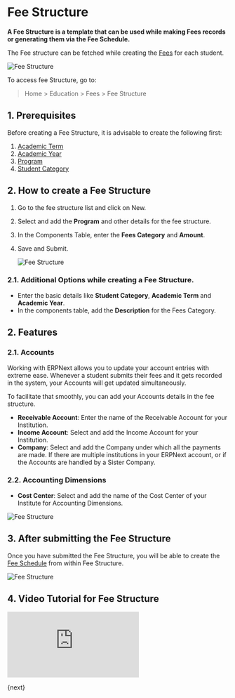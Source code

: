 <!-- add-breadcrumbs -->
# Fee Structure

**A Fee Structure is a template that can be used while making Fees records or generating them via the Fee Schedule.**

The Fee structure can be fetched while creating the [Fees](/docs/user/manual/en/education/fees) for each student.

![Fee Structure](/docs/v12/assets/img/education/education-fee-structure-2.png)

To access fee Structure, go to:

> Home > Education > Fees > Fee Structure

## 1. Prerequisites

Before creating a Fee Structure, it is advisable to create the following first:

1. [Academic Term](/docs/user/manual/en/education/academic-term)
2. [Academic Year](/docs/user/manual/en/education/academic-year)
3. [Program](/docs/user/manual/en/education/program)
4. [Student Category](/docs/user/manual/en/education/student-category)

## 2. How to create a Fee Structure

1. Go to the fee structure list and click on New.
1. Select and add the **Program** and other details for the fee structure.
1. In the Components Table, enter the **Fees Category** and **Amount**.
1. Save and Submit.

    ![Fee Structure](/docs/v12/assets/img/education/education-fee-structure-1.gif)

### 2.1. Additional Options while creating a Fee Structure.

* Enter the basic details like **Student Category**, **Academic Term** and **Academic Year**.
* In the components table, add the **Description** for the Fees Category.

## 2. Features

### 2.1. Accounts

Working with ERPNext allows you to update your account entries with extreme ease. Whenever a student submits their fees and it gets recorded in the system, your Accounts will get updated simultaneously.

To facilitate that smoothly, you can add your Accounts details in the fee structure.

* **Receivable Account**: Enter the name of the Receivable Account for your Institution.
* **Income Account**: Select and add the Income Account for your Institution.
* **Company**: Select and add the Company under which all the payments are made. If there are multiple institutions in your ERPNext account, or if the Accounts are handled by a Sister Company.

### 2.2. Accounting Dimensions

* **Cost Center**: Select and add the name of the Cost Center of your Institute for Accounting Dimensions.

![Fee Structure](/docs/v12/assets/img/education/education-fee-structure-3.png)

## 3. After submitting the Fee Structure

Once you have submitted the Fee Structure, you will be able to create the [Fee Schedule](/docs/user/manual/en/education/fee-schedule) from within Fee Structure.

![Fee Structure](/docs/v12/assets/img/education/education-fee-structure-4.png)

## 4. Video Tutorial for Fee Structure


<div>
    <div class='embed-container'>
        <iframe src='https://www.youtube.com/embed//_ZkvyVnWgYk' frameborder='0' allowfullscreen>
        </iframe>
    </div>
</div>

{next}
